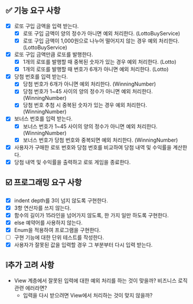 ## ✅ 기능 요구 사항

-[X] 로또 구입 금액을 입력 받는다.
    -[X] 로또 구입 금액이 양의 정수가 아니면 예외 처리한다. (LottoBuyService)
    -[X] 로또 구입 금액이 1,000원으로 나누어 떨어지지 않는 경우 예외 처리한다. (LottoBuyService)
-[X] 로또 구입 금액만큼 로또를 발행한다.
    -[X] 1개의 로또를 발행할 때 중복된 숫자가 있는 경우 예외 처리한다. (Lotto)
    -[X] 1개의 로또를 발행할 때 번호가 6개가 아니면 예외 처리한다. (Lotto)
-[X] 당첨 번호를 입력 받는다.
    -[X] 당첨 번호가 6개가 아니면 예외 처리한다. (WinningNumber)
    -[X] 당첨 번호가 1~45 사이의 양의 정수가 아니면 예외 처리한다. (WinningNumber)
    -[X] 당첨 번호 추첨 시 중복된 숫자가 있는 경우 예외 처리한다. (WinningNumber)
-[X] 보너스 번호를 입력 받는다.
    -[X] 보너스 번호가 1~45 사이의 양의 정수가 아니면 예외 처리한다. (WinningNumber)
    -[X] 보너스 번호가 당첨 번호와 중복되면 예외 처리한다. (WinningNumber)
-[X] 사용자가 구매한 로또 번호와 당첨 번호를 비교하여 당첨 내역 및 수익률을 계산한다.
-[X] 당첨 내역 및 수익률을 출력하고 로또 게임을 종료한다.

## ☑️ 프로그래밍 요구 사항

-[X] indent depth를 3이 넘지 않도록 구현한다.
-[X] 3항 연산자를 쓰지 않는다.
-[X] 함수의 길이가 15라인을 넘어가지 않도록, 한 가지 일만 하도록 구현한다.
-[X] else 예약어를 사용하지 않는다.
-[X] Enum을 적용하여 프로그램을 구현한다.
-[ ] 구현 기능에 대한 단위 테스트를 작성한다.
-[X] 사용자가 잘못된 값을 입력할 경우 그 부분부터 다시 입력 받는다.

## ❕추가 고려 사항

- View 계층에서 잘못된 입력에 대한 예외 처리를 하는 것이 맞을까? 비즈니스 로직 관련 에러라면?
    - 입력을 다시 받으려면 View에서 처리하는 것이 맞지 않을까?